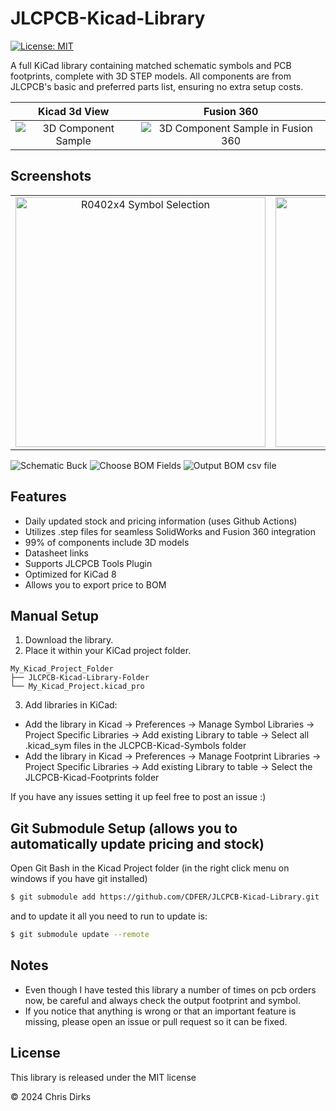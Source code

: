 # JLCPCB-Kicad-Library

[![License: MIT](https://img.shields.io/badge/License-MIT-yellow.svg)](https://opensource.org/licenses/MIT)

A full KiCad library containing matched schematic symbols and PCB footprints, complete with 3D STEP models. All components are from JLCPCB's basic and preferred parts list, ensuring no extra setup costs.

| Kicad 3d View | Fusion 360 |
|:-------------------------:|:-------------------------:|
|![3D Component Sample](images/3D_Sample.avif)|![3D Component Sample in Fusion 360](images/3D_Sample_Fusion360.avif)|

## Screenshots

| | |
|:-------------------------:|:-------------------------:|
|<img width="400" alt="R0402x4 Symbol Selection" src="images/Choose_Symbol_R0402x4.avif">|<img width="400" alt="Boost Symbol Selection" src="images/Choose_Symbol_Boost.avif">|

![Schematic Buck](images/Schematic_Buck.avif)
![Choose BOM Fields](images/Choose_BOM.avif)
![Output BOM csv file](images/Output_BOM.avif)

## Features

* Daily updated stock and pricing information (uses Github Actions)
* Utilizes .step files for seamless SolidWorks and Fusion 360 integration
* 99% of components include 3D models
* Datasheet links
* Supports JLCPCB Tools Plugin
* Optimized for KiCad 8
* Allows you to export price to BOM

## Manual Setup

1. Download the library.
2. Place it within your KiCad project folder.

```
My_Kicad_Project_Folder
├── JLCPCB-Kicad-Library-Folder
└── My_Kicad_Project.kicad_pro
```

3. Add libraries in KiCad:

* Add the library in Kicad -> Preferences -> Manage Symbol Libraries -> Project Specific Libraries -> Add existing Library to table -> Select all .kicad_sym files in the JLCPCB-Kicad-Symbols folder
* Add the library in Kicad -> Preferences -> Manage Footprint Libraries -> Project Specific Libraries -> Add existing Library to table -> Select the JLCPCB-Kicad-Footprints folder

If you have any issues setting it up feel free to post an issue :)

## Git Submodule Setup (allows you to automatically update pricing and stock)

Open Git Bash in the Kicad Project folder (in the right click menu on windows if you have git installed)

```Bash
$ git submodule add https://github.com/CDFER/JLCPCB-Kicad-Library.git
```

and to update it all you need to run to update is:

```Bash
$ git submodule update --remote
```

## Notes

* Even though I have tested this library a number of times on pcb orders now, be careful and always check the output footprint and symbol.
* If you notice that anything is wrong or that an important feature is missing, please open an issue or pull request so it can be fixed.

## License

This library is released under the MIT license

© 2024 Chris Dirks
